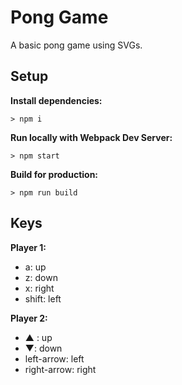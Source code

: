# Pong Game

A basic pong game using SVGs.

## Setup

**Install dependencies:**

`> npm i`

**Run locally with Webpack Dev Server:**

`> npm start`

**Build for production:**

`> npm run build`

## Keys

**Player 1:**
* a: up
* z: down
* x: right
* shift: left

**Player 2:**
* ▲ : up
* ▼: down
* left-arrow: left
* right-arrow: right

